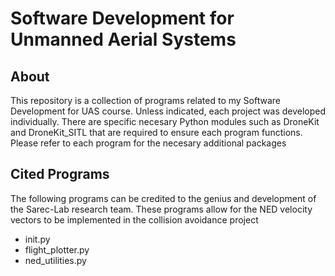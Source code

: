 # Software Development for Unmanned Aerial Systems

## About
This repository is a collection of programs related to my Software Development for UAS course. Unless indicated, each project was developed individually. There are specific necesary Python modules such as DroneKit and DroneKit_SITL that are required to ensure each program functions. Please refer to each program for the necesary additional packages

## Cited Programs
The following programs can be credited to the genius and development of the Sarec-Lab research team. These programs allow for the NED velocity vectors to be implemented in the collision avoidance project
- init.py
- flight_plotter.py
- ned_utilities.py
